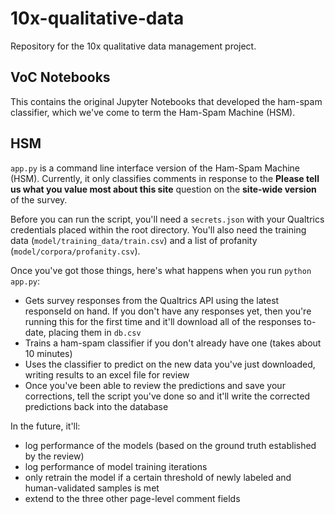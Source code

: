 # 10x-qualitative-data
Repository for the 10x qualitative data management project. 

## VoC Notebooks
This contains the original Jupyter Notebooks that developed the ham-spam classifier, which we've come to term the Ham-Spam Machine (HSM).

## HSM
`app.py` is a command line interface version of the Ham-Spam Machine (HSM). Currently, it only classifies comments in response to the **Please tell us what you value most about this site** question on the **site-wide version** of the survey.

Before you can run the script, you'll need a `secrets.json` with your Qualtrics credentials placed within the root directory. You'll also need the training data (`model/training_data/train.csv`) and a list of profanity (`model/corpora/profanity.csv`). 

Once you've got those things, here's what happens when you run `python app.py`:
 - Gets survey responses from the Qualtrics API using the latest responseId on hand. If you don't have any responses yet, then you're running this for the first time and it'll download all of the responses to-date, placing them in `db.csv`
 - Trains a ham-spam classifier if you don't already have one (takes about 10 minutes)
 - Uses the classifier to predict on the new data you've just downloaded, writing results to an excel file for review
 - Once you've been able to review the predictions and save your corrections, tell the script you've done so and it'll write the corrected predictions back into the database
 
 In the future, it'll:
 - log performance of the models (based on the ground truth established by the review)
 - log performance of model training iterations
 - only retrain the model if a certain threshold of newly labeled and human-validated samples is met
 - extend to the three other page-level comment fields
